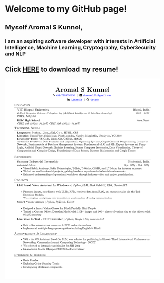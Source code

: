 # Welcome to my GitHub page! 

## Myself Aromal S Kunnel,
### I am an aspiring software developer with interests in Artificial Intelligence, Machine Learning, Cryptography, CyberSecurity and NLP

## Click <a href="AromalSK_Resume.pdf" download>HERE</a> to download my resume!

<picture>
 <source media="(prefers-color-scheme: dark)" srcset="https://github.com/SickxTea9BitS/SickxTea9BitS/blob/34cac87daa652ca224a5d1e0ada48ed8158dcd84/AromalSK_Resume.jpg">
 <source media="(prefers-color-scheme: light)" srcset="https://github.com/SickxTea9BitS/SickxTea9BitS/blob/34cac87daa652ca224a5d1e0ada48ed8158dcd84/AromalSK_Resume.jpg">
 <img alt="YOUR-ALT-TEXT" src="https://github.com/SickxTea9BitS/SickxTea9BitS/blob/34cac87daa652ca224a5d1e0ada48ed8158dcd84/AromalSK_Resume.jpg">
</picture>
